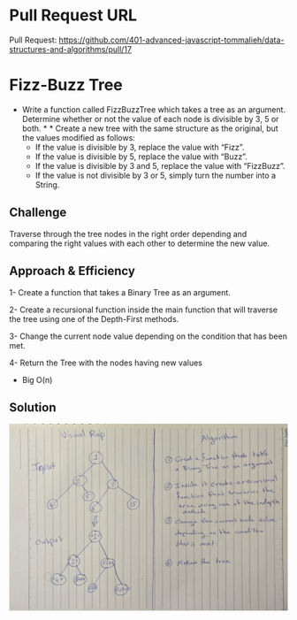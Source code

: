 # Pull Request URL
Pull Request: https://github.com/401-advanced-javascript-tommalieh/data-structures-and-algorithms/pull/17

# Fizz-Buzz Tree
* Write a function called FizzBuzzTree which takes a tree as an argument. Determine whether or not the value of each node is divisible by 3, 5 or both. * * Create a new tree with the same structure as the original, but the values modified as follows:
  * If the value is divisible by 3, replace the value with “Fizz”.
  * If the value is divisible by 5, replace the value with “Buzz”.
  * If the value is divisible by 3 and 5, replace the value with “FizzBuzz”.
  * If the value is not divisible by 3 or 5, simply turn the number into a String.

## Challenge
Traverse through the tree nodes in the right order depending and comparing the right values with each other to determine the new value.

## Approach & Efficiency
1- Create a function that takes a Binary Tree as an argument.

2- Create a recursional function inside the main function that will traverse the tree using one of the Depth-First methods.

3- Change the current node value depending on the condition that has been met.

4- Return the Tree with the nodes having new values

* Big O(n)

## Solution
![whiteboarding](./assets/whiteboarding.jpg)